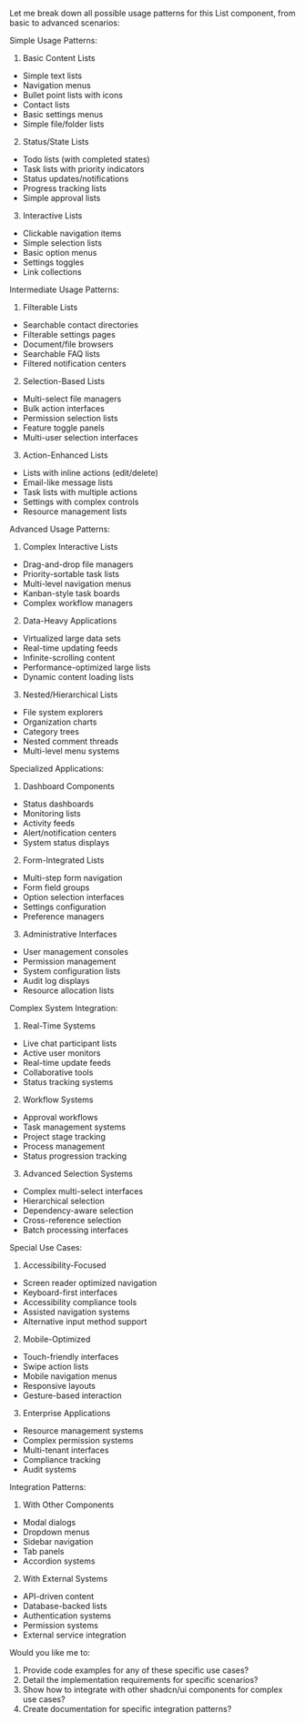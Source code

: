 Let me break down all possible usage patterns for this List component, from basic to advanced scenarios:

Simple Usage Patterns:
1. Basic Content Lists
- Simple text lists
- Navigation menus
- Bullet point lists with icons
- Contact lists
- Basic settings menus
- Simple file/folder lists

2. Status/State Lists
- Todo lists (with completed states)
- Task lists with priority indicators
- Status updates/notifications
- Progress tracking lists
- Simple approval lists

3. Interactive Lists
- Clickable navigation items
- Simple selection lists
- Basic option menus
- Settings toggles
- Link collections

Intermediate Usage Patterns:
1. Filterable Lists
- Searchable contact directories
- Filterable settings pages
- Document/file browsers
- Searchable FAQ lists
- Filtered notification centers

2. Selection-Based Lists
- Multi-select file managers
- Bulk action interfaces
- Permission selection lists
- Feature toggle panels
- Multi-user selection interfaces

3. Action-Enhanced Lists
- Lists with inline actions (edit/delete)
- Email-like message lists
- Task lists with multiple actions
- Settings with complex controls
- Resource management lists

Advanced Usage Patterns:
1. Complex Interactive Lists
- Drag-and-drop file managers
- Priority-sortable task lists
- Multi-level navigation menus
- Kanban-style task boards
- Complex workflow managers

2. Data-Heavy Applications
- Virtualized large data sets
- Real-time updating feeds
- Infinite-scrolling content
- Performance-optimized large lists
- Dynamic content loading lists

3. Nested/Hierarchical Lists
- File system explorers
- Organization charts
- Category trees
- Nested comment threads
- Multi-level menu systems

Specialized Applications:
1. Dashboard Components
- Status dashboards
- Monitoring lists
- Activity feeds
- Alert/notification centers
- System status displays

2. Form-Integrated Lists
- Multi-step form navigation
- Form field groups
- Option selection interfaces
- Settings configuration
- Preference managers

3. Administrative Interfaces
- User management consoles
- Permission management
- System configuration lists
- Audit log displays
- Resource allocation lists

Complex System Integration:
1. Real-Time Systems
- Live chat participant lists
- Active user monitors
- Real-time update feeds
- Collaborative tools
- Status tracking systems

2. Workflow Systems
- Approval workflows
- Task management systems
- Project stage tracking
- Process management
- Status progression tracking

3. Advanced Selection Systems
- Complex multi-select interfaces
- Hierarchical selection
- Dependency-aware selection
- Cross-reference selection
- Batch processing interfaces

Special Use Cases:
1. Accessibility-Focused
- Screen reader optimized navigation
- Keyboard-first interfaces
- Accessibility compliance tools
- Assisted navigation systems
- Alternative input method support

2. Mobile-Optimized
- Touch-friendly interfaces
- Swipe action lists
- Mobile navigation menus
- Responsive layouts
- Gesture-based interaction

3. Enterprise Applications
- Resource management systems
- Complex permission systems
- Multi-tenant interfaces
- Compliance tracking
- Audit systems

Integration Patterns:
1. With Other Components
- Modal dialogs
- Dropdown menus
- Sidebar navigation
- Tab panels
- Accordion systems

2. With External Systems
- API-driven content
- Database-backed lists
- Authentication systems
- Permission systems
- External service integration

Would you like me to:
1. Provide code examples for any of these specific use cases?
2. Detail the implementation requirements for specific scenarios?
3. Show how to integrate with other shadcn/ui components for complex use cases?
4. Create documentation for specific integration patterns?